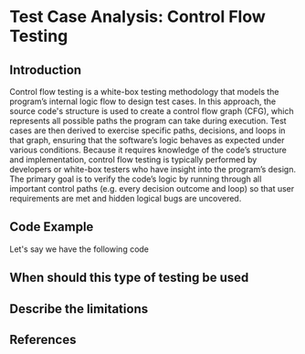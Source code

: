 # Test Case Analysis: Control Flow Testing

## Introduction

Control flow testing is a white-box testing methodology that models the program’s internal logic flow to design test cases. In this approach, the source code's structure is used to create a control flow graph (CFG), which represents all possible paths the program can take during execution. Test cases are then derived to exercise specific paths, decisions, and loops in that graph, ensuring that the software’s logic behaves as expected under various conditions. Because it requires knowledge of the code’s structure and implementation, control flow testing is typically performed by developers or white-box testers who have insight into the program’s design. The primary goal is to verify the code’s logic by running through all important control paths (e.g. every decision outcome and loop) so that user requirements are met and hidden logical bugs are uncovered.

## Code Example

Let's say we have the following code

## When should this type of testing be used



## Describe the limitations



## References

